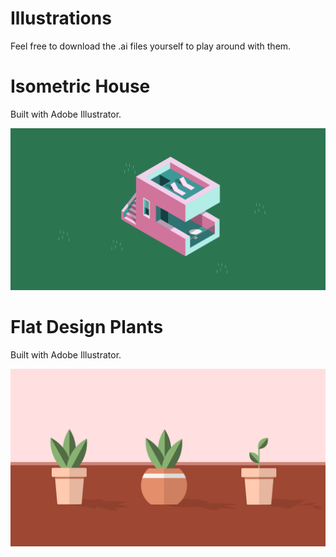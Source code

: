 # Illustrations

Feel free to download the .ai files yourself to play around with them.

# Isometric House
Built with Adobe Illustrator.

![IsometricHouse](https://github.com/tiro308/Illustrations/blob/master/IsometricHouse/IsometricHouse_16_9.png)

# Flat Design Plants
Built with Adobe Illustrator.

![FlatDesignPlants](https://github.com/tiro308/Illustrations/blob/master/FlatDesignPlants/flatDesignPlants16-9.jpg)
